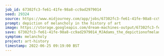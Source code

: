 ```yaml
---
job_id: 67302fc3-fe61-41fe-98a8-cc9ad2979014
seed: 29324
source: https://www.midjourney.com/app/jobs/67302fc3-fe61-41fe-98a8-cc9ad2979014/
prompt: depiction of melancholy in the history of art
image: https://storage.googleapis.com/dream-machines-output/67302fc3-fe61-41fe-98a8-cc9ad2979014/0_0.png
save: 67302fc3-fe61-41fe-98a8-cc9ad2979014_MJAdams_the_depictionofmelancholyinthehistoryofart
symptom: melancholy
project: art-history
timestamp: 2022-06-25 09:19:00 BST
---
```

